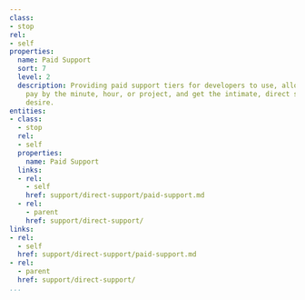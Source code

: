 ```yaml
---
class:
- stop
rel:
- self
properties:
  name: Paid Support
  sort: 7
  level: 2
  description: Providing paid support tiers for developers to use, allowing them to
    pay by the minute, hour, or project, and get the intimate, direct support they
    desire.
entities:
- class:
  - stop
  rel:
  - self
  properties:
    name: Paid Support
  links:
  - rel:
    - self
    href: support/direct-support/paid-support.md
  - rel:
    - parent
    href: support/direct-support/
links:
- rel:
  - self
  href: support/direct-support/paid-support.md
- rel:
  - parent
  href: support/direct-support/
...
```

